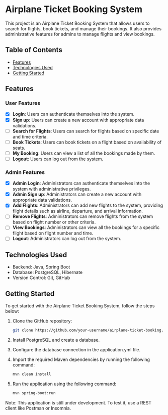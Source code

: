# Airplane Ticket Booking System

This project is an Airplane Ticket Booking System that allows users to search for flights, book tickets, and manage their bookings. It also provides administrative features for admins to manage flights and view bookings.

## Table of Contents

- [Features](#features)
- [Technologies Used](#technologies-used)
- [Getting Started](#getting-started)

## Features

### User Features

- [x] **Login**: Users can authenticate themselves into the system.
- [x] **Sign up**: Users can create a new account with appropriate data validations.
- [ ] **Search for Flights**: Users can search for flights based on specific date and time criteria.
- [ ] **Book Tickets**: Users can book tickets on a flight based on availability of seats.
- [ ] **My Booking**: Users can view a list of all the bookings made by them.
- [ ] **Logout**: Users can log out from the system.

### Admin Features

- [x] **Admin Login**: Administrators can authenticate themselves into the system with administrative privileges.
- [x] **Admin Sign up**: Administrators can create a new account with appropriate data validations.
- [x] **Add Flights**: Administrators can add new flights to the system, providing flight details such as airline, departure, and arrival information.
- [ ] **Remove Flights**: Administrators can remove flights from the system based on flight number or other criteria.
- [ ] **View Bookings**: Administrators can view all the bookings for a specific flight based on flight number and time.
- [ ] **Logout**: Administrators can log out from the system.

## Technologies Used

- Backend: Java, Spring Boot
- Database: PostgreSQL, Hibernate
- Version Control: Git, GitHub

## Getting Started

To get started with the Airplane Ticket Booking System, follow the steps below:

1. Clone the GitHub repository:

   ```bash
   git clone https://github.com/your-username/airplane-ticket-booking.git
    ```
2. Install PostgreSQL and create a database.

3. Configure the database connection in the application.yml file.

4. Import the required Maven dependencies by running the following command:
   ```bash
   mvn clean install
   ```
5. Run the application using the following command:
   ```bash
   mvn spring-boot:run
    ```
   
Note: This application is still under development. To test it, use a REST client like Postman or Insomnia.
